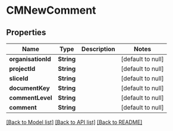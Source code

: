 # CMNewComment
## Properties

| Name | Type | Description | Notes |
|------------ | ------------- | ------------- | -------------|
| **organisationId** | **String** |  | [default to null] |
| **projectId** | **String** |  | [default to null] |
| **sliceId** | **String** |  | [default to null] |
| **documentKey** | **String** |  | [default to null] |
| **commentLevel** | **String** |  | [default to null] |
| **comment** | **String** |  | [default to null] |

[[Back to Model list]](../README.md#documentation-for-models) [[Back to API list]](../README.md#documentation-for-api-endpoints) [[Back to README]](../README.md)

